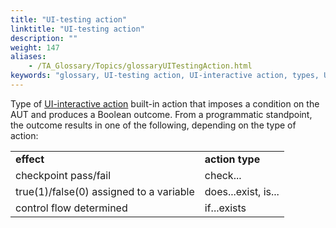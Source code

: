 ```yaml
--- 
title: "UI-testing action"
linktitle: "UI-testing action"
description: ""
weight: 147
aliases: 
    - /TA_Glossary/Topics/glossaryUITestingAction.html
keywords: "glossary, UI-testing action, UI-interactive action, types, UI-testing action"
---
```


Type of [UI-interactive action](/TA_Glossary/Topics/glossaryUIInteractiveAction.html) built-in action that imposes a condition on the AUT and produces a Boolean outcome. From a programmatic standpoint, the outcome results in one of the following, depending on the type of action:

|||
|------|------|
|**effect**|**action type**|
|checkpoint pass/fail|check...|
|true\(1\)/false\(0\) assigned to a variable|does...exist, is...|
|control flow determined|if...exists|

